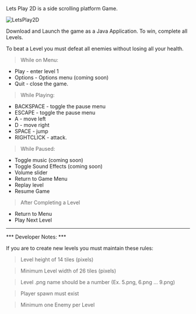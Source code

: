 Lets Play 2D is a side scrolling platform Game. 

![LetsPlay2D](https://user-images.githubusercontent.com/25712746/222812021-de8c0714-2e89-4541-a0d7-c2c377f8fabc.PNG)

Download and Launch the game as a Java Application. To win, complete all Levels. 

To beat a Level you must defeat all enemies without losing all your health.

> While on Menu:
 * Play - enter level 1
 * Options - Options menu (coming soon)
 * Quit - close the game.

> While Playing: 
 * BACKSPACE - toggle the pause menu
 * ESCAPE - toggle the pause menu
 * A - move left
 * D - move right
 * SPACE - jump
 * RIGHTCLICK - attack. 

> While Paused:
 * Toggle music (coming soon)
 * Toggle Sound Effects (coming soon)
 * Volume slider
 * Return to Game Menu
 * Replay level
 * Resume Game

> After Completing a Level
 * Return to Menu
 * Play Next Level
 
 
 --------------------------------------------------------------------------------------------------------------------
 
*** Developer Notes: ***
 
If you are to create new levels you must maintain these rules:
 	
> 	 Level height of 14 tiles (pixels)

> 	 Minimum Level width of 26 tiles (pixels)

> 	 Level .png name should be a number  (Ex. 5.png, 6.png ... 9.png)

> 	 Player spawn must exist

> 	 Minimum one Enemy per Level
 	
 	
